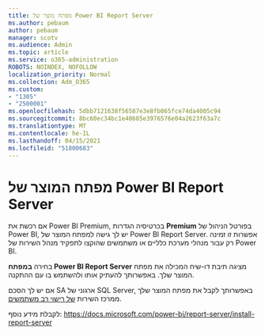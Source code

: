 ```yaml
---
title: מפתח מוצר של Power BI Report Server
ms.author: pebaum
author: pebaum
manager: scotv
ms.audience: Admin
ms.topic: article
ms.service: o365-administration
ROBOTS: NOINDEX, NOFOLLOW
localization_priority: Normal
ms.collection: Adm_O365
ms.custom:
- "1305"
- "2500001"
ms.openlocfilehash: 5dbb7121638f56587e3e8fb065fce74da4005c94
ms.sourcegitcommit: 8bc60ec34bc1e40685e3976576e04a2623f63a7c
ms.translationtype: MT
ms.contentlocale: he-IL
ms.lasthandoff: 04/15/2021
ms.locfileid: "51800683"
---
```

# <a name="power-bi-report-server-product-key"></a>מפתח המוצר של Power BI Report Server

אם רכשת את Power BI Premium, בכרטיסיה הגדרות **Premium** בפורטל הניהול של Power BI, יש לך גישה למפתח המוצר של Power BI Report Server. אפשרות זו זמינה רק עבור מנהלי מערכת כלליים או משתמשים שהוקצו לתפקיד מנהל השירות של Power BI.

בחירה **במפתח Power BI Report Server** מציגה תיבת דו-שיח המכילה את מפתח המוצר שלך. באפשרותך להעתיק אותו ולהשתמש בו עם ההתקנה.

אם יש לך הסכם SA ארגוני של SQL Server, באפשרותך לקבל את מפתח המוצר שלך ממרכז השירות [של רישוי רב משתמשים](https://www.microsoft.com/Licensing/servicecenter/).

לקבלת מידע נוסף: https://docs.microsoft.com/power-bi/report-server/install-report-server
